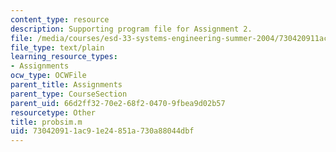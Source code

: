 ```yaml
---
content_type: resource
description: Supporting program file for Assignment 2.
file: /media/courses/esd-33-systems-engineering-summer-2004/730420911ac91e24851a730a88044dbf_probsim.m
file_type: text/plain
learning_resource_types:
- Assignments
ocw_type: OCWFile
parent_title: Assignments
parent_type: CourseSection
parent_uid: 66d2ff32-70e2-68f2-0470-9fbea9d02b57
resourcetype: Other
title: probsim.m
uid: 73042091-1ac9-1e24-851a-730a88044dbf
---
```

